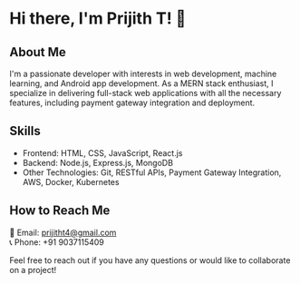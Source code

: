 # Hi there, I'm Prijith T! 👋

## About Me
I'm a passionate developer with interests in web development, machine learning, and Android app development. As a MERN stack enthusiast, I specialize in delivering full-stack web applications with all the necessary features, including payment gateway integration and deployment.

## Skills
- Frontend: HTML, CSS, JavaScript, React.js
- Backend: Node.js, Express.js, MongoDB
- Other Technologies: Git, RESTful APIs, Payment Gateway Integration, AWS, Docker, Kubernetes

## How to Reach Me
📧 Email: prijitht4@gmail.com  
📞 Phone: +91 9037115409

Feel free to reach out if you have any questions or would like to collaborate on a project!

